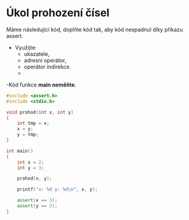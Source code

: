 # Úkol prohození čísel

Máme následující kód, doplňte kód tak, aby kód nespadnul díky příkazu assert. 

- Využijte:
    - ukazatele,
    - adresní operátor,
    - operátor indirekce.
    - 
-Kód funkce **main neměňte**.

```cpp
#include <assert.h>
#include <stdio.h>

void prohod(int x, int y)
{
    int tmp = x;
    x = y;
    y = tmp;
}

int main()
{
    int x = 2;
    int y = 3;

    prohod(x, y);

    printf("x: %d y: %d\n", x, y);

    assert(x == 3);
    assert(y == 2);
}
```


